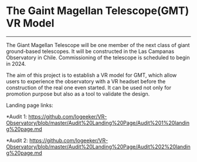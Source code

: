 # The Gaint Magellan Telescope(GMT) VR Model
---------------------------------------
The Giant Magellan Telescope will be one member of the next class of giant ground-based telescopes. It will be constructed in the Las Campanas Observatory in Chile. Commissioning of the telescope is scheduled to begin in 2024. 

The aim of this project is to establish a VR model for GMT, which allow users to experience the observatory with a VR headset before the construction of the real one even started. It can be used not only for promotion purpose but also as a tool to validate the design.

Landing page links: 

*Audit 1: https://github.com/logeeker/VR-Observatory/blob/master/Audit%20Landing%20Page/Audit%201%20landing%20page.md 

*Audit 2: https://github.com/logeeker/VR-Observatory/blob/master/Audit%20Landing%20Page/Audit%202%20landing%20page.md
